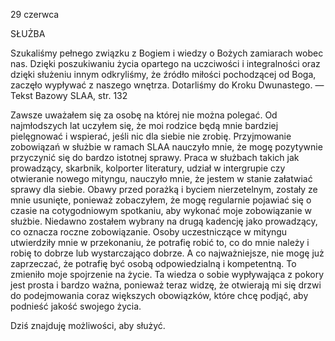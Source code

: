 29 czerwca

SŁUŻBA

 Szukaliśmy pełnego związku z Bogiem i wiedzy o Bożych zamiarach wobec nas. Dzięki poszukiwaniu życia opartego na uczciwości i integralności oraz dzięki służeniu innym odkryliśmy, że źródło miłości pochodzącej od Boga, zaczęło wypływać z naszego wnętrza. Dotarliśmy do Kroku Dwunastego. — Tekst Bazowy SLAA, str. 132

 Zawsze uważałem się za osobę na której nie można polegać. Od najmłodszych lat uczyłem się, że moi rodzice będą mnie bardziej pielęgnować i wspierać, jeśli nic dla siebie nie zrobię. Przyjmowanie zobowiązań w służbie w ramach SLAA nauczyło mnie, że mogę pozytywnie przyczynić się do bardzo istotnej sprawy. Praca w służbach takich jak prowadzący, skarbnik, kolporter literatury, udział w intergrupie czy otwieranie nowego mityngu, nauczyło mnie, że jestem w stanie załatwiać sprawy dla siebie. Obawy przed porażką i byciem nierzetelnym, zostały ze mnie usunięte, ponieważ zobaczyłem, że mogę regularnie pojawiać się o czasie na cotygodniowym spotkaniu, aby wykonać moje zobowiązanie w służbie. Niedawno zostałem wybrany na drugą kadencję jako prowadzący, co oznacza roczne zobowiązanie. Osoby uczestniczące w mityngu utwierdziły mnie w przekonaniu, że potrafię robić to, co do mnie należy i robię to dobrze lub wystarczająco dobrze. A co najważniejsze, nie mogę już zaprzeczać, że potrafię być osobą odpowiedzialną i kompetentną. To zmieniło moje spojrzenie na życie. Ta wiedza o sobie wypływająca z pokory jest prosta i bardzo ważna, ponieważ teraz widzę, że otwierają mi się drzwi do podejmowania coraz większych obowiązków, które chcę podjąć, aby podnieść jakość swojego życia.

 Dziś znajduję możliwości, aby służyć.
